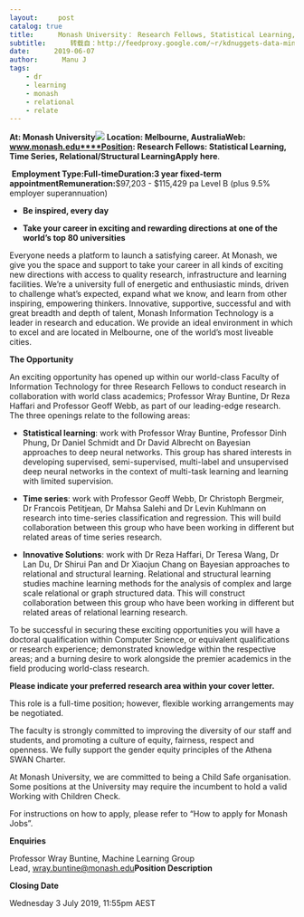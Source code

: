 ```yaml
---
layout:     post
catalog: true
title:      Monash University： Research Fellows, Statistical Learning, Time Series, Relational/Structural Learning [Melbourne, Australia]
subtitle:      转载自：http://feedproxy.google.com/~r/kdnuggets-data-mining-analytics/~3/ol4vFD2oBB0/06-07-monash-research-fellow-statistical-learning.html
date:      2019-06-07
author:      Manu J
tags:
    - dr
    - learning
    - monash
    - relational
    - relate
---
```


**At: Monash University**![](https://pbs.twimg.com/profile_images/720798458228027393/teAgCMol_400x400.jpg)
**Location: Melbourne, Australia****Web: www.monash.edu****Position: Research Fellows: Statistical Learning, Time Series, Relational/Structural Learning****Apply here**.

 **Employment Type:**Full-time**Duration:**3 year fixed-term appointment**Remuneration:**$97,203 - $115,429 pa Level B (plus 9.5% employer superannuation)

- **Be inspired, every day**

- **Take your career in exciting and rewarding directions at one of the world’s top 80 universities**


Everyone needs a platform to launch a satisfying career. At Monash, we give you the space and support to take your career in all kinds of exciting new directions with access to quality research, infrastructure and learning facilities. We’re a university full of energetic and enthusiastic minds, driven to challenge what’s expected, expand what we know, and learn from other inspiring, empowering thinkers. Innovative, supportive, successful and with great breadth and depth of talent, Monash Information Technology is a leader in research and education. We provide an ideal environment in which to excel and are located in Melbourne, one of the world’s most liveable cities.

**The Opportunity**

An exciting opportunity has opened up within our world-class Faculty of Information Technology for three Research Fellows to conduct research in collaboration with world class academics; Professor Wray Buntine, Dr Reza Haffari and Professor Geoff Webb, as part of our leading-edge research. The three openings relate to the following areas:

- **Statistical learning**: work with Professor Wray Buntine, Professor Dinh Phung, Dr Daniel Schmidt and Dr David Albrecht on Bayesian approaches to deep neural networks. This group has shared interests in developing supervised, semi-supervised, multi-label and unsupervised deep neural networks in the context of multi-task learning and learning with limited supervision.

- **Time series**: work with Professor Geoff Webb, Dr Christoph Bergmeir, Dr Francois Petitjean, Dr Mahsa Salehi and Dr Levin Kuhlmann on research into time-series classification and regression. This will build collaboration between this group who have been working in different but related areas of time series research.

- **Innovative Solutions**: work with Dr Reza Haffari, Dr Teresa Wang, Dr Lan Du, Dr Shirui Pan and Dr Xiaojun Chang on Bayesian approaches to relational and structural learning. Relational and structural learning studies machine learning methods for the analysis of complex and large scale relational or graph structured data. This will construct collaboration between this group who have been working in different but related areas of relational learning research.


To be successful in securing these exciting opportunities you will have a doctoral qualification within Computer Science, or equivalent qualifications or research experience; demonstrated knowledge within the respective areas; and a burning desire to work alongside the premier academics in the field producing world-class research.

**Please indicate your preferred research area within your cover letter.**

This role is a full-time position; however, flexible working arrangements may be negotiated.

The faculty is strongly committed to improving the diversity of our staff and students, and promoting a culture of equity, fairness, respect and openness. We fully support the gender equity principles of the Athena SWAN Charter.

At Monash University, we are committed to being a Child Safe organisation. Some positions at the University may require the incumbent to hold a valid Working with Children Check.

For instructions on how to apply, please refer to “How to apply for Monash Jobs”.

**Enquiries**

Professor Wray Buntine, Machine Learning Group Lead, wray.buntine@monash.edu**Position Description**

**Closing Date**

Wednesday 3 July 2019, 11:55pm AEST
